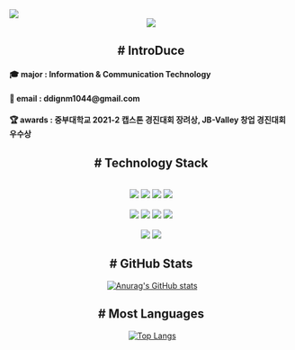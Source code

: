 <img src="https://capsule-render.vercel.app/api?type=waving&color=auto&height=250&section=header&text=Kim Bomyong&fontSize=90&fontColor=ffffff" />

<div align="center"> 
  <a href="https://hits.seeyoufarm.com"><img src="https://hits.seeyoufarm.com/api/count/incr/badge.svg?url=https%3A%2F%2Fgithub.com%2Fqhaud98%2Fhit-counter&count_bg=%23F8F91D&title_bg=%23555555&icon=github.svg&icon_color=%23FFFFFF&title=hits&edge_flat=false"/></a></div>




<div align="center">
  <h2>
    # IntroDuce<br> 
  </h2>
</div>



<h4>
  🎓 major : Information & Communication Technology  
</h4>
<h4>
   📮 email : ddignm1044@gmail.com
  </h4>
  <h4>
   🏆 awards : 중부대학교 2021-2 캡스톤 경진대회 장려상, JB-Valley 창업 경진대회 우수상
  </h4>





<div align="center">
  <h2>
    # Technology Stack
  </h2>
<br/>
  <img src="https://img.shields.io/badge/HTML5-E34F26?style=for-the-badge&logo=HTML5&logoColor=white"/>
  <img src="https://img.shields.io/badge/javaScript-F7DF1E?style=for-the-badge&logo=javaScript&logoColor=white"/>
  <img src="https://img.shields.io/badge/CSS3-1572B6?style=for-the-badge&logo=CSS3&logoColor=white"/>
  <img src="https://img.shields.io/badge/Sass-CC6699?style=for-the-badge&logo=sass&logoColor=white"/><br/><br/>
  <img src="https://img.shields.io/badge/Vue.js-4FC08D?style=for-the-badge&logo=Vue.js&logoColor=white"/>
  <img src="https://img.shields.io/badge/Flutter-02569B?style=for-the-badge&logo=flutter&logoColor=white"/>
  <img src="https://img.shields.io/badge/dart-0175C2?style=for-the-badge&logo=dart&logoColor=white"/>
  <img src="https://img.shields.io/badge/Python-3776AB?style=for-the-badge&logo=python&logoColor=white"/><br/><br/>
  <img src="https://img.shields.io/badge/Git-F05032?style=for-the-badge&logo=Git&logoColor=white"/>
  <img src="https://img.shields.io/badge/GitHub-181717?style=for-the-badge&logo=GitHub&logoColor=white"/>
</div>



<div align="center"> <h2>
  # GitHub Stats
  </h2>

​                                      [![Anurag's GitHub stats](https://github-readme-stats.vercel.app/api?username=qhaud98&show_icons=true)](https://github.com/qhaud98)



<div align="center"> <h2>
  # Most Languages
  </h2>

​                                                          [![Top Langs](https://github-readme-stats.vercel.app/api/top-langs/?username=qhaud98)](https://github.com/anuraghazra/github-readme-stats)
